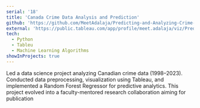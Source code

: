 ```yaml
---
serial: '18'
title: 'Canada Crime Data Analysis and Prediction'
github: 'https://github.com/MeetAdalaja/Predicting-and-Analyzing-Crime-Trends-in-Canada-1998-2023-.git'
external: 'https://public.tableau.com/app/profile/meet.adalaja/viz/PredictingandAnalyzingCrimeTrendsinCanada1998-2023/CorrelationbetweenClearedbychargevsClearedotherwiseWithDifferencetoo'
tech:
  - Python
  - Tableu
  - Machine Learning Algorithms
showInProjects: true
---
```


Led a data science project analyzing Canadian crime data (1998–2023). Conducted data preprocessing, visualization using Tableau, and implemented a Random Forest Regressor for predictive analytics. This project evolved into a faculty-mentored research collaboration aiming for publication
